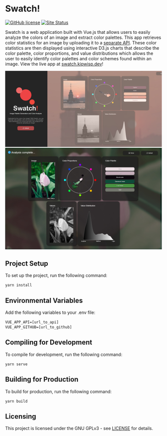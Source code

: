 # Swatch! 
[![GitHub license](https://img.shields.io/github/license/Kipwisp/swatch-app)](https://github.com/Kipwisp/swatch-app/blob/master/LICENSE)
[![Site Status](https://img.shields.io/website?url=https%3A%2F%2Fswatch.kipwisp.dev%2F)](https://swatch.kipwisp.io)

Swatch is a web application built with Vue.js that allows users to easily analyze the colors of an image and extract color palettes. This app retrieves color statistics for an image by uploading it to a [separate API](https://github.com/Kipwisp/swatch-api). These color statistics are then displayed using interactive D3.js charts that describe the color palette, color proportions, and value distributions which allows the user to easily identify color palettes and color schemes found within an image. View the live app at [swatch.kipwisp.dev](https://swatch.kipwisp.dev)!

![Home Screen](./media/main.jpg)
![Results Screen](./media/results.jpg)

## Project Setup
To set up the project, run the following command:
```
yarn install
```

## Environmental Variables
Add the following variables to your .env file:
```
VUE_APP_API=[url_to_api]
VUE_APP_GITHUB=[url_to_github]
```

## Compiling for Development
To compile for development, run the following command:
```
yarn serve
```

## Building for Production
To build for production, run the following command:
```
yarn build
```

## Licensing
This project is licensed under the GNU GPLv3 - see [LICENSE](https://raw.githubusercontent.com/Kipwisp/swatch-app/main/LICENSE?token=GHSAT0AAAAAABSOHVBSAZGEQ7R3JJHDCUSGYRRM2RQ) for details.